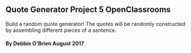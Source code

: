 ## Quote Generator Project 5 OpenClassrooms

 Build a random quote generator! The quotes will be randomly constructed by assembling different pieces of a sentence.

#### By Debbie O'Brien August 2017
